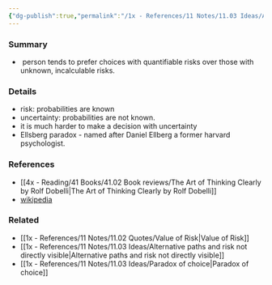 ```yaml
---
{"dg-publish":true,"permalink":"/1x - References/11 Notes/11.03 Ideas/Ambiguity Aversion/","title":"Ambiguity Aversion","noteIcon":"","created":"2022-12-28T22:58:56.000+03:00","updated":"2024-02-14T20:18:36.131+03:00"}
---
```



### Summary
-  person tends to prefer choices with quantifiable risks over those with unknown, incalculable risks.

### Details
- risk: probabilities are known
- uncertainty: probabilities are not known.
- it is much harder to make a decision with uncertainty
- Ellsberg paradox - named after Daniel Ellberg a former harvard psychologist.

### References
- [[4x - Reading/41 Books/41.02 Book reviews/The Art of Thinking Clearly by Rolf Dobelli\|The Art of Thinking Clearly by Rolf Dobelli]]
- [wikipedia](https://en.wikipedia.org/wiki/Ellsberg_paradox#:~:text=In%20decision%20theory%2C%20the%20Ellsberg,%2C%20and%20the%20Savage%20Axioms%E2%80%9D.)

### Related
- [[1x - References/11 Notes/11.02 Quotes/Value of Risk\|Value of Risk]]
- [[1x - References/11 Notes/11.03 Ideas/Alternative paths and risk not directly visible\|Alternative paths and risk not directly visible]]
- [[1x - References/11 Notes/11.03 Ideas/Paradox of choice\|Paradox of choice]]
